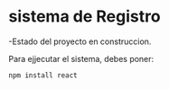 <h1>sistema de Registro</h1>

-Estado del proyecto en construccion.

Para ejjecutar el sistema, debes poner:

```npm install react```
